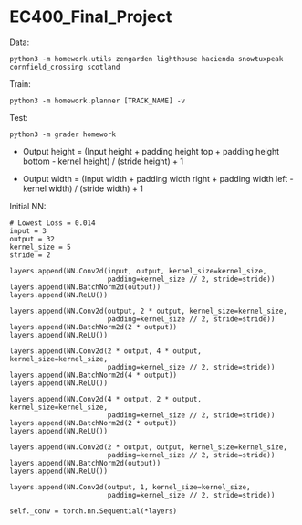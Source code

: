 # EC400_Final_Project

Data:

    python3 -m homework.utils zengarden lighthouse hacienda snowtuxpeak cornfield_crossing scotland

Train:

    python3 -m homework.planner [TRACK_NAME] -v

Test:

    python3 -m grader homework



* Output height = (Input height + padding height top + padding height bottom - kernel height) / (stride height) + 1

* Output width = (Input width + padding width right + padding width left - kernel width) / (stride width) + 1


Initial NN:

```
# Lowest Loss = 0.014
input = 3        
output = 32
kernel_size = 5
stride = 2

layers.append(NN.Conv2d(input, output, kernel_size=kernel_size,
                        padding=kernel_size // 2, stride=stride))
layers.append(NN.BatchNorm2d(output))
layers.append(NN.ReLU())

layers.append(NN.Conv2d(output, 2 * output, kernel_size=kernel_size,
                        padding=kernel_size // 2, stride=stride))
layers.append(NN.BatchNorm2d(2 * output))
layers.append(NN.ReLU())

layers.append(NN.Conv2d(2 * output, 4 * output, kernel_size=kernel_size,
                        padding=kernel_size // 2, stride=stride))
layers.append(NN.BatchNorm2d(4 * output))
layers.append(NN.ReLU())

layers.append(NN.Conv2d(4 * output, 2 * output, kernel_size=kernel_size,
                        padding=kernel_size // 2, stride=stride))
layers.append(NN.BatchNorm2d(2 * output))
layers.append(NN.ReLU())

layers.append(NN.Conv2d(2 * output, output, kernel_size=kernel_size,
                        padding=kernel_size // 2, stride=stride))
layers.append(NN.BatchNorm2d(output))
layers.append(NN.ReLU())

layers.append(NN.Conv2d(output, 1, kernel_size=kernel_size,
                        padding=kernel_size // 2, stride=stride))

self._conv = torch.nn.Sequential(*layers)

```